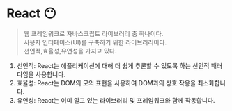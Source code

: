 # React :no_mouth:
> 웹 프레임워크로 자바스크립트 라이브러리 중 하나이다.<br>
> 사용자 인터페이스(UI)를 구축하기 위한 라이브러리이다.<br>
> 선언적,효율성,유연성을 가지고 있다. <br>
1. 선언적: React는 애플리케이션에 대해 더 쉽게 추론할 수 있도록 하는 선언적 패러다임을 사용합니다.
2. 효율성: React는 DOM의 모의 표현을 사용하여 DOM과의 상호 작용을 최소화합니다.
3. 유연성: React는 이미 알고 있는 라이브러리 및 프레임워크와 함께 작동합니다.

<br>
